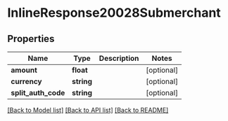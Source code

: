 # InlineResponse20028Submerchant

## Properties
Name | Type | Description | Notes
------------ | ------------- | ------------- | -------------
**amount** | **float** |  | [optional] 
**currency** | **string** |  | [optional] 
**split_auth_code** | **string** |  | [optional] 

[[Back to Model list]](../../README.md#documentation-for-models) [[Back to API list]](../../README.md#documentation-for-api-endpoints) [[Back to README]](../../README.md)

